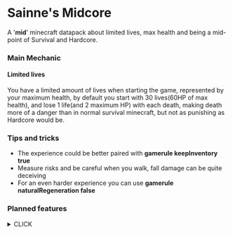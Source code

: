 # Sainne's Midcore
A '<b>mid</b>' minecraft datapack about limited lives, max health and being a mid-point of Survival and Hardcore.
### Main Mechanic
#### Limited lives
You have a limited amount of lives when starting the game, represented by your maximum health, by default you start with 30 lives(60HP of max health), and lose 1 life(and 2 maximum HP) with each death, making death more of a danger than in normal survival minecraft, but not as punishing as Hardcore would be.
### Tips and tricks
* The experience could be better paired with <b>gamerule keepInventory true</b>
* Measure risks and be careful when you walk, fall damage can be quite deceiving
* For an even harder experience you can use <b>gamerule naturalRegeneration false</b>
### Planned features
<details>
  <summary>CLICK</summary>

  #### Recovering lives and reviving players
  Have a method of gaining lives(should be quite difficult) and reviving dead players giving them 10 more lives(shoul be even more difficult and risky).
  #### Configuration book/menu
  A more intuitive way of changing the configurable values of the datapack, like the starting amount of lives, whether to enable the sync of max hp with the lives, and other added features.
  #### Totem of undying nerfing
  A configurable percentage of failure for the totem of undying for balancing purposes, hypotetically, it would be possible to change it so for example the totem fails at saving from death 5% of the activations.
  #### Totem of undying buff
  It would be possible to configure the totem to save from void death(by teleport to near ground or to spawnpoint).
  </details>
